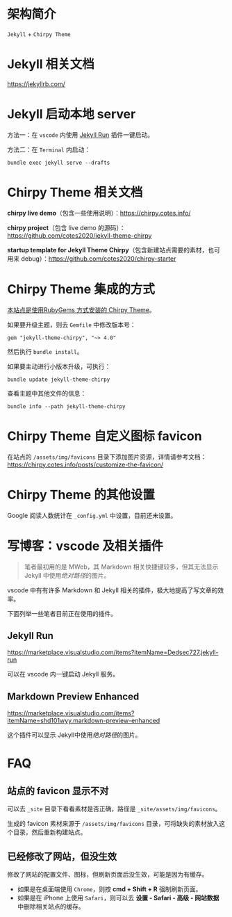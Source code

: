 # 架构简介

`Jekyll` + `Chirpy Theme`

# Jekyll 相关文档

https://jekyllrb.com/

# Jekyll 启动本地 server

方法一：在 `vscode` 内使用 [Jekyll Run](https://marketplace.visualstudio.com/items?itemName=Dedsec727.jekyll-run) 插件一键启动。  

方法二：在 `Terminal` 内启动：

```
bundle exec jekyll serve --drafts
```

# Chirpy Theme 相关文档

**chirpy live demo**（包含一些使用说明）：https://chirpy.cotes.info/  

**chirpy project**（包含 live demo 的源码）：https://github.com/cotes2020/jekyll-theme-chirpy  

**startup template for Jekyll Theme Chirpy**（包含新建站点需要的素材，也可用来 debug）：https://github.com/cotes2020/chirpy-starter

# Chirpy Theme 集成的方式

[本站点是使用RubyGems 方式安装的 Chirpy Theme](https://github.com/cotes2020/jekyll-theme-chirpy/blob/master/docs/README.zh-CN.md#rubygems-%E5%AE%89%E8%A3%85)。   

如果要升级主题，则去 `Gemfile` 中修改版本号：  

```
gem "jekyll-theme-chirpy", "~> 4.0"
```

然后执行 `bundle install`。  

如果要主动进行小版本升级，可执行：  

```
bundle update jekyll-theme-chirpy
```

查看主题中其他文件的信息：  

```
bundle info --path jekyll-theme-chirpy
```

# Chirpy Theme 自定义图标 favicon

在站点的 `/assets/img/favicons` 目录下添加图片资源，详情请参考文档：https://chirpy.cotes.info/posts/customize-the-favicon/  

# Chirpy Theme 的其他设置

Google 阅读人数统计在 `_config.yml` 中设置，目前还未设置。 

# 写博客：vscode 及相关插件

> 笔者最初用的是 MWeb，其 Markdown 相关快捷键较多，但其无法显示 Jekyll 中使用*绝对路径*的图片。 

vscode 中有有许多 Markdown 和 Jekyll 相关的插件，极大地提高了写文章的效率。  

下面列举一些笔者目前正在使用的插件。  

## Jekyll Run

https://marketplace.visualstudio.com/items?itemName=Dedsec727.jekyll-run  

可以在 vscode 内一键启动 Jekyll 服务。  

## Markdown Preview Enhanced

https://marketplace.visualstudio.com/items?itemName=shd101wyy.markdown-preview-enhanced  

这个插件可以显示 Jekyll中使用*绝对路径*的图片。   

# FAQ

## 站点的 favicon 显示不对

可以去 `_site` 目录下看看素材是否正确，路径是 `_site/assets/img/favicons`。  

生成的 favicon 素材来源于 `/assets/img/favicons` 目录，可将缺失的素材放入这个目录，然后重新构建站点。

## 已经修改了网站，但没生效

修改了网站的配置文件、图标，但刷新页面后没生效，可能是因为有缓存。  

- 如果是在桌面端使用 `Chrome`，则按 **cmd + Shift + R** 强制刷新页面。
- 如果是在 iPhone 上使用 `Safari`，则可以去 **设置 - Safari - 高级 - 网站数据** 中删除相关站点的缓存。